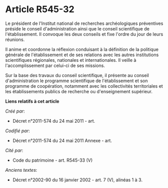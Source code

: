 # Article R545-32

Le président de l'Institut national de recherches archéologiques préventives préside le conseil d'administration ainsi que le
conseil scientifique de l'établissement. Il convoque les deux conseils et fixe l'ordre du jour de leurs réunions.

Il anime et coordonne la réflexion conduisant à la définition de la politique générale de l'établissement et de ses relations
avec les autres institutions scientifiques régionales, nationales et internationales. Il veille à l'accomplissement par
celui-ci de ses missions.

Sur la base des travaux du conseil scientifique, il présente au conseil d'administration le programme scientifique de
l'établissement et son programme de coopération, notamment avec les collectivités territoriales et les établissements publics
de recherche ou d'enseignement supérieur.

**Liens relatifs à cet article**

_Créé par_:

  - Décret n°2011-574 du 24 mai 2011  - art.

_Codifié par_:

  - Décret n°2011-574 du 24 mai 2011 Annexe - art.

_Cité par_:

  - Code du patrimoine - art. R545-33 (V)

_Anciens textes_:

  - Décret n°2002-90 du 16 janvier 2002 - art. 7 (V), alinéas 1 à 3.
